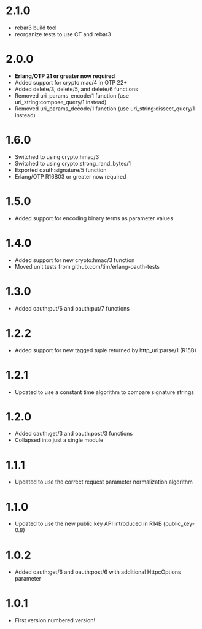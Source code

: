 # 2.1.0

 * rebar3 build tool
 * reorganize tests to use CT and rebar3


# 2.0.0

  * **Erlang/OTP 21 or greater now required**
  * Added support for crypto:mac/4 in OTP 22+
  * Added delete/3, delete/5, and delete/6 functions
  * Removed uri_params_encode/1 function (use uri_string:compose_query/1 instead)
  * Removed uri_params_decode/1 function (use uri_string:dissect_query/1 instead)


# 1.6.0

  * Switched to using crypto:hmac/3
  * Switched to using crypto:strong_rand_bytes/1
  * Exported oauth:signature/5 function
  * Erlang/OTP R16B03 or greater now required


# 1.5.0

  * Added support for encoding binary terms as parameter values


# 1.4.0

  * Added support for new crypto:hmac/3 function
  * Moved unit tests from github.com/tim/erlang-oauth-tests


# 1.3.0

  * Added oauth:put/6 and oauth:put/7 functions


# 1.2.2

  * Added support for new tagged tuple returned by http_uri:parse/1 (R15B)


# 1.2.1

  * Updated to use a constant time algorithm to compare signature strings


# 1.2.0

  * Added oauth:get/3 and oauth:post/3 functions
  * Collapsed into just a single module


# 1.1.1

  * Updated to use the correct request parameter normalization algorithm


# 1.1.0

  * Updated to use the new public key API introduced in R14B (public_key-0.8)


# 1.0.2

  * Added oauth:get/6 and oauth:post/6 with additional HttpcOptions parameter


# 1.0.1

  * First version numbered version!
